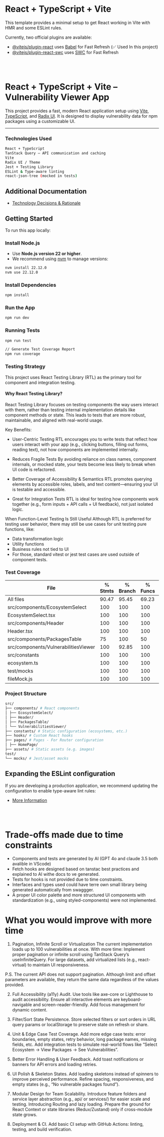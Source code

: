 # React + TypeScript + Vite

This template provides a minimal setup to get React working in Vite with HMR and some ESLint rules.

Currently, two official plugins are available:

- [@vitejs/plugin-react](https://github.com/vitejs/vite-plugin-react/blob/main/packages/plugin-react) uses [Babel](https://babeljs.io/) for Fast Refresh (✅ Used In this project)
- [@vitejs/plugin-react-swc](https://github.com/vitejs/vite-plugin-react/blob/main/packages/plugin-react-swc) uses [SWC](https://swc.rs/) for Fast Refresh

<br/>
<br/>

# React + TypeScript + Vite – Vulnerability Viewer App

This project provides a fast, modern React application setup using [Vite](https://vitejs.dev/), [TypeScript](https://www.typescriptlang.org/), and [Radix UI](https://www.radix-ui.com/). It is designed to display vulnerability data for npm packages using a customizable UI.

---

### Technologies Used

```bash
React + TypeScript
TanStack Query – API communication and caching
Vite
Radix UI / Theme
Jest + Testing Library
ESLint & Type-aware linting
react-json-tree (mocked in tests)
```

## Additional Documentation

- [Technology Decisions & Rationale](./TECHNOLOGY-DECISIONS.md)

## Getting Started

To run this app locally:

### **Install Node.js**

- Use **Node.js version 22 or higher**.
- We recommend using [nvm](https://github.com/nvm-sh/nvm) to manage versions:

```bash
nvm install 22.12.0
nvm use 22.12.0
```

### Install Dependencies

```bash
npm install
```

### Run the App

```bash
npm run dev
```

### Running Tests

```bash
npm run test

// Generate Test Coverage Report
npm run coverage
```

### Testing Strategy

This project uses React Testing Library (RTL) as the primary tool for component and integration testing.

#### Why React Testing Library?

React Testing Library focuses on testing components the way users interact with them, rather than testing internal implementation details like component methods or state. This leads to tests that are more robust, maintainable, and aligned with real-world usage.

Key Benefits:

- User-Centric Testing
  RTL encourages you to write tests that reflect how users interact with your app (e.g., clicking buttons, filling out forms, reading text), not how components are implemented internally.

- Reduces Fragile Tests
  By avoiding reliance on class names, component internals, or mocked state, your tests become less likely to break when UI code is refactored.

- Better Coverage of Accessibility & Semantics
  RTL promotes querying elements by accessible roles, labels, and text content—ensuring your UI is testable and accessible.

- Great for Integration Tests
  RTL is ideal for testing how components work together (e.g., form inputs + API calls + UI feedback), not just isolated logic.

When Function-Level Testing Is Still Useful
Although RTL is preferred for testing user behavior, there may still be use cases for unit testing pure functions, like:

- Data transformation logic
- Utility functions
- Business rules not tied to UI
- For those, standard vitest or jest test cases are used outside of component tests.

### Test Coverage

| File                                 | % Stmts | % Branch | % Funcs | % Lines | Uncovered Line #s |
| ------------------------------------ | ------- | -------- | ------- | ------- | ----------------- |
| All files                            | 90.47   | 95.45    | 69.23   | 95      |
| src/components/EcosystemSelect       | 100     | 100      | 100     | 100     |
| EcosystemSelect.tsx                  | 100     | 100      | 100     | 100     |
| src/components/Header                | 100     | 100      | 100     | 100     |
| Header.tsx                           | 100     | 100      | 100     | 100     |
| src/components/PackagesTable         | 75      | 100      | 50      | 85.71   | 75-80             |
| src/components/VulnerabilitiesViewer | 100     | 92.85    | 100     | 100     | 33                |
| src/constants                        | 100     | 100      | 100     | 100     |
| ecosystem.ts                         | 100     | 100      | 100     | 100     |
| test/mocks                           | 100     | 100      | 100     | 100     |
| fileMock.js                          | 100     | 100      | 100     | 100     |

### Project Structure

```bash
src/
├── components/ # React components
│ ├── EcosystemSelect/
│ ├── Header/
│ ├── PackagesTable/
│ └── VulnerabilitiesViewer/
├── constants/ # Static configuration (ecosystems, etc.)
├── hooks/ # Custom React hooks
├── pages/ # Pages - For Router configuration
│ ├── HomePage/
├── assets/ # Static assets (e.g. images)
test/
└── mocks/ # Jest/asset mocks
```

## Expanding the ESLint configuration

If you are developing a production application, we recommend updating the configuration to enable type-aware lint rules:

- [More Information](./ESLINT.md)

<br />
<br />

# Trade-offs made due to time constraints

- Components and tests are generated by AI (GPT 4o and claude 3.5 both avalible in VScode)
- Fetch hooks are designed based on tanstac best practices and explained to AI withe docs to ve generated.
- Tests for hooks is not provided due to time constraints.
- Interfaces and types used could have terre own small library being generated automatically from swaggger.
- A proper UI color palette and more structured UI components with standardization (e.g., using styled-components) were not implemented.

# What you would improve with more time

1. Pagination, Infinite Scroll or Virtualization
   The current implementation loads up to 100 vulnerabilities at once.
   With more time:
   Implement proper pagination or infinite scroll using TanStack Query’s useInfiniteQuery.
   For large datasets, add virtualized lists (e.g., react-virtual) to maintain UI responsiveness.

P.S. The current API does not support pagination. Although limit and offset parameters are available, they return the same data regardless of the values provided.

2. Full Accessibility (a11y) Audit. Use tools like axe-core or Lighthouse to audit accessibility. Ensure all interactive elements are keyboard-navigable and screen-reader-friendly. Add focus management for dynamic content.

3. Filter/Sort State Persistence. Store selected filters or sort orders in URL query params or localStorage to preserve state on refresh or share.

4. Unit & Edge Case Test Coverage. Add more edge case tests: error boundaries, empty states, retry behavior, long package names, missing fields, etc.
   Add integration tests to simulate real-world flows like “Select Ecosystem → View Packages → See Vulnerabilities”.

5. Better Error Handling & User Feedback. Add toast notifications or banners for API errors and loading retries.

6. UI Polish & Skeleton States. Add loading skeletons instead of spinners to improve perceived performance. Refine spacing, responsiveness, and empty states (e.g., “No vulnerable packages found”).

7. Modular Design for Team Scalability. Introduce feature folders and service layer abstraction (e.g., api/ or services/) for easier scale and testing. Introducing Routing and lazy loading.
   Prepare the ground for React Context or state libraries (Redux/Zustand) only if cross-module state grows.

8. Deployment & CI. Add basic CI setup with GitHub Actions: linting, testing, and build verification.
